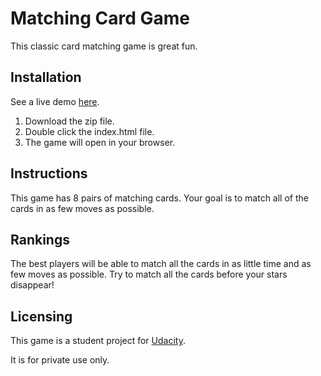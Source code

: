 # Matching Card Game

This classic card matching game is great fun.


## Installation

See a live demo [here](https://josswritescode.github.io/Matching-Card-Game/).

1. Download the zip file.
2. Double click the index.html file.
3. The game will open in your browser.

## Instructions

This game has 8 pairs of matching cards. Your goal is to match all of the cards in as few moves as possible.

## Rankings

The best players will be able to match all the cards in as little time and as few moves as possible. Try to match all the cards before your stars disappear!


## Licensing

This game is a student project for [Udacity](www.udacity.com).

It is for private use only.

